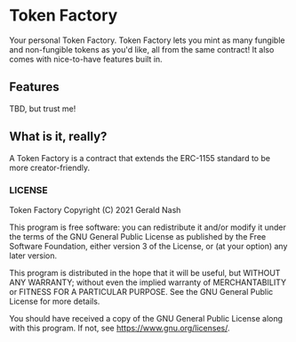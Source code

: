 # Token Factory

Your personal Token Factory. Token Factory lets you mint as many fungible and non-fungible tokens as you'd like, all from the same contract! It also comes with nice-to-have features built in.

## Features

TBD, but trust me!

## What is it, really?

A Token Factory is a contract that extends the ERC-1155 standard to be more creator-friendly.

### LICENSE

Token Factory
Copyright (C) 2021 Gerald Nash

This program is free software: you can redistribute it and/or modify it under the terms of the GNU General Public License as published by the Free Software Foundation, either version 3 of the License, or (at your option) any later version.

This program is distributed in the hope that it will be useful, but WITHOUT ANY WARRANTY; without even the implied warranty of MERCHANTABILITY or FITNESS FOR A PARTICULAR PURPOSE. See the GNU General Public License for more details.

You should have received a copy of the GNU General Public License along with this program. If not, see <https://www.gnu.org/licenses/>.

